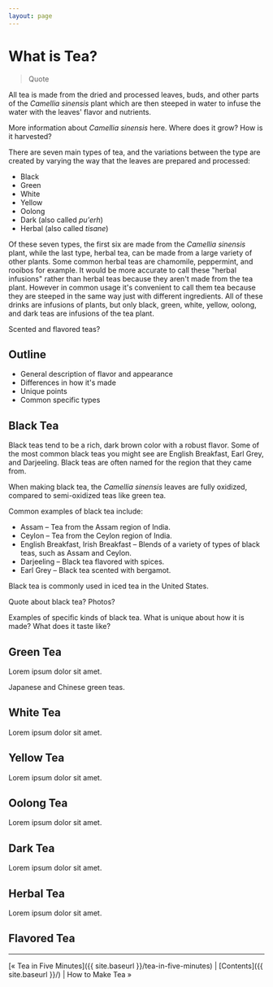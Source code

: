 ```yaml
---
layout: page
---
```


# What is Tea?

> Quote

All tea is made from the dried and processed leaves, buds, and other parts of the *Camellia sinensis* plant which are then steeped in water to infuse the water with the leaves' flavor and nutrients.

More information about *Camellia sinensis* here. Where does it grow? How is it harvested?

There are seven main types of tea, and the variations between the type are created by varying the way that the leaves are prepared and processed:

* Black
* Green
* White
* Yellow
* Oolong
* Dark (also called *pu'erh*)
* Herbal (also called *tisane*)

Of these seven types, the first six are made from the *Camellia sinensis* plant, while the last type, herbal tea, can be made from a large variety of other plants. Some common herbal teas are chamomile, peppermint, and rooibos for example. It would be more accurate to call these "herbal infusions" rather than herbal teas because they aren't made from the tea plant. However in common usage it's convenient to call them tea because they are steeped in the same way just with different ingredients. All of these drinks are infusions of plants, but only black, green, white, yellow, oolong, and dark teas are infusions of the tea plant.

Scented and flavored teas?

## Outline

* General description of flavor and appearance
* Differences in how it's made
* Unique points
* Common specific types

## Black Tea

Black teas tend to be a rich, dark brown color with a robust flavor. Some of the most common black teas you might see are English Breakfast, Earl Grey, and Darjeeling. Black teas are often named for the region that they came from.

When making black tea, the *Camellia sinensis* leaves are fully oxidized, compared to semi-oxidized teas like green tea.

Common examples of black tea include:

* Assam – Tea from the Assam region of India.
* Ceylon – Tea from the Ceylon region of India.
* English Breakfast, Irish Breakfast – Blends of a variety of types of black teas, such as Assam and Ceylon.
* Darjeeling – Black tea flavored with spices.
* Earl Grey – Black tea scented with bergamot.

Black tea is commonly used in iced tea in the United States.

Quote about black tea? Photos?

Examples of specific kinds of black tea. What is unique about how it is made? What does it taste like?

## Green Tea

Lorem ipsum dolor sit amet.

Japanese and Chinese green teas.

## White Tea

Lorem ipsum dolor sit amet.

## Yellow Tea

Lorem ipsum dolor sit amet.

## Oolong Tea

Lorem ipsum dolor sit amet.

## Dark Tea

Lorem ipsum dolor sit amet.

## Herbal Tea

Lorem ipsum dolor sit amet.

## Flavored Tea

---

[&laquo; Tea in Five Minutes]({{ site.baseurl }}/tea-in-five-minutes) |
 [Contents]({{ site.baseurl }}/) | 
 How to Make Tea &raquo;

